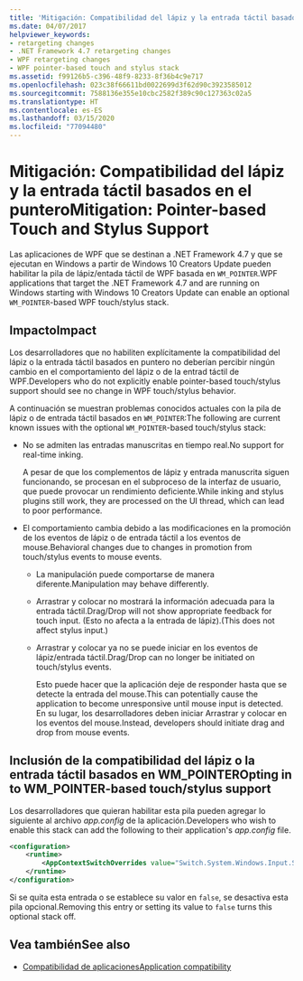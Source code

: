 ```yaml
---
title: 'Mitigación: Compatibilidad del lápiz y la entrada táctil basados en el puntero'
ms.date: 04/07/2017
helpviewer_keywords:
- retargeting changes
- .NET Framework 4.7 retargeting changes
- WPF retargeting changes
- WPF pointer-based touch and stylus stack
ms.assetid: f99126b5-c396-48f9-8233-8f36b4c9e717
ms.openlocfilehash: 023c38f66611bd0022699d3f62d90c3923585012
ms.sourcegitcommit: 7588136e355e10cbc2582f389c90c127363c02a5
ms.translationtype: HT
ms.contentlocale: es-ES
ms.lasthandoff: 03/15/2020
ms.locfileid: "77094480"
---
```

# <a name="mitigation-pointer-based-touch-and-stylus-support"></a><span data-ttu-id="401c5-102">Mitigación: Compatibilidad del lápiz y la entrada táctil basados en el puntero</span><span class="sxs-lookup"><span data-stu-id="401c5-102">Mitigation: Pointer-based Touch and Stylus Support</span></span>

<span data-ttu-id="401c5-103">Las aplicaciones de WPF que se destinan a .NET Framework 4.7 y que se ejecutan en Windows a partir de Windows 10 Creators Update pueden habilitar la pila de lápiz/entada táctil de WPF basada en `WM_POINTER`.</span><span class="sxs-lookup"><span data-stu-id="401c5-103">WPF applications that target the .NET Framework 4.7 and are running on Windows starting with Windows 10 Creators Update can enable an optional `WM_POINTER`-based WPF touch/stylus stack.</span></span>

## <a name="impact"></a><span data-ttu-id="401c5-104">Impacto</span><span class="sxs-lookup"><span data-stu-id="401c5-104">Impact</span></span>

<span data-ttu-id="401c5-105">Los desarrolladores que no habiliten explícitamente la compatibilidad del lápiz o la entrada táctil basados en puntero no deberían percibir ningún cambio en el comportamiento del lápiz o de la entrad táctil de WPF.</span><span class="sxs-lookup"><span data-stu-id="401c5-105">Developers who do not explicitly enable pointer-based touch/stylus support should see no change in WPF touch/stylus behavior.</span></span>

<span data-ttu-id="401c5-106">A continuación se muestran problemas conocidos actuales con la pila de lápiz o de entrada táctil basados en `WM_POINTER`:</span><span class="sxs-lookup"><span data-stu-id="401c5-106">The following are current known issues with the optional `WM_POINTER`-based touch/stylus stack:</span></span>

- <span data-ttu-id="401c5-107">No se admiten las entradas manuscritas en tiempo real.</span><span class="sxs-lookup"><span data-stu-id="401c5-107">No support for real-time inking.</span></span>

   <span data-ttu-id="401c5-108">A pesar de que los complementos de lápiz y entrada manuscrita siguen funcionando, se procesan en el subproceso de la interfaz de usuario, que puede provocar un rendimiento deficiente.</span><span class="sxs-lookup"><span data-stu-id="401c5-108">While inking and stylus plugins still work, they are processed on the UI thread, which can lead to poor performance.</span></span>

- <span data-ttu-id="401c5-109">El comportamiento cambia debido a las modificaciones en la promoción de los eventos de lápiz o de entrada táctil a los eventos de mouse.</span><span class="sxs-lookup"><span data-stu-id="401c5-109">Behavioral changes due to changes in promotion from touch/stylus events to mouse events.</span></span>

  - <span data-ttu-id="401c5-110">La manipulación puede comportarse de manera diferente.</span><span class="sxs-lookup"><span data-stu-id="401c5-110">Manipulation may behave differently.</span></span>

  - <span data-ttu-id="401c5-111">Arrastrar y colocar no mostrará la información adecuada para la entrada táctil.</span><span class="sxs-lookup"><span data-stu-id="401c5-111">Drag/Drop will not show appropriate feedback for touch input.</span></span> <span data-ttu-id="401c5-112">(Esto no afecta a la entrada de lápiz).</span><span class="sxs-lookup"><span data-stu-id="401c5-112">(This does not affect stylus input.)</span></span>

  - <span data-ttu-id="401c5-113">Arrastrar y colocar ya no se puede iniciar en los eventos de lápiz/entrada táctil.</span><span class="sxs-lookup"><span data-stu-id="401c5-113">Drag/Drop can no longer be initiated on touch/stylus events.</span></span>

      <span data-ttu-id="401c5-114">Esto puede hacer que la aplicación deje de responder hasta que se detecte la entrada del mouse.</span><span class="sxs-lookup"><span data-stu-id="401c5-114">This can potentially cause the application to become unresponsive until mouse input is detected.</span></span> <span data-ttu-id="401c5-115">En su lugar, los desarrolladores deben iniciar Arrastrar y colocar en los eventos del mouse.</span><span class="sxs-lookup"><span data-stu-id="401c5-115">Instead, developers should initiate drag and drop from mouse events.</span></span>

## <a name="opting-in-to-wm_pointer-based-touchstylus-support"></a><span data-ttu-id="401c5-116">Inclusión de la compatibilidad del lápiz o la entrada táctil basados en WM_POINTER</span><span class="sxs-lookup"><span data-stu-id="401c5-116">Opting in to WM_POINTER-based touch/stylus support</span></span>

<span data-ttu-id="401c5-117">Los desarrolladores que quieran habilitar esta pila pueden agregar lo siguiente al archivo *app.config* de la aplicación.</span><span class="sxs-lookup"><span data-stu-id="401c5-117">Developers who wish to enable this stack can add the following to their application's *app.config* file.</span></span>

```xml
<configuration>
    <runtime>
        <AppContextSwitchOverrides value="Switch.System.Windows.Input.Stylus.EnablePointerSupport=true"/>
    </runtime>
</configuration>
```

<span data-ttu-id="401c5-118">Si se quita esta entrada o se establece su valor en `false`, se desactiva esta pila opcional.</span><span class="sxs-lookup"><span data-stu-id="401c5-118">Removing this entry or setting its value to `false` turns this optional stack off.</span></span>

## <a name="see-also"></a><span data-ttu-id="401c5-119">Vea también</span><span class="sxs-lookup"><span data-stu-id="401c5-119">See also</span></span>

- [<span data-ttu-id="401c5-120">Compatibilidad de aplicaciones</span><span class="sxs-lookup"><span data-stu-id="401c5-120">Application compatibility</span></span>](application-compatibility.md)
